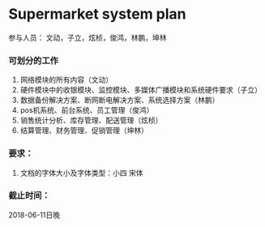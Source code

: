 # Supermarket system plan

参与人员：
文动，子立，炫桢，俊鸿，林鹏，坤林

### 可划分的工作
1. 网络模块的所有内容（文动）
2. 硬件模块中的收银模块、监控模块、多媒体广播模块和系统硬件要求（子立）
3. 数据备份解决方案、断网断电解决方案、系统选择方案（林鹏）
4. pos机系统、前台系统、员工管理（俊鸿）
5. 销售统计分析、库存管理、配送管理（炫桢）
6. 结算管理、财务管理、促销管理（坤林）

### 要求：
1.  文档的字体大小及字体类型：小四 宋体

### 截止时间：
2018-06-11日晚